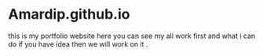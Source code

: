 # Amardip.github.io
this is  my portfolio website here you can see my all work first and what i can do if you have idea then we will work on it .
